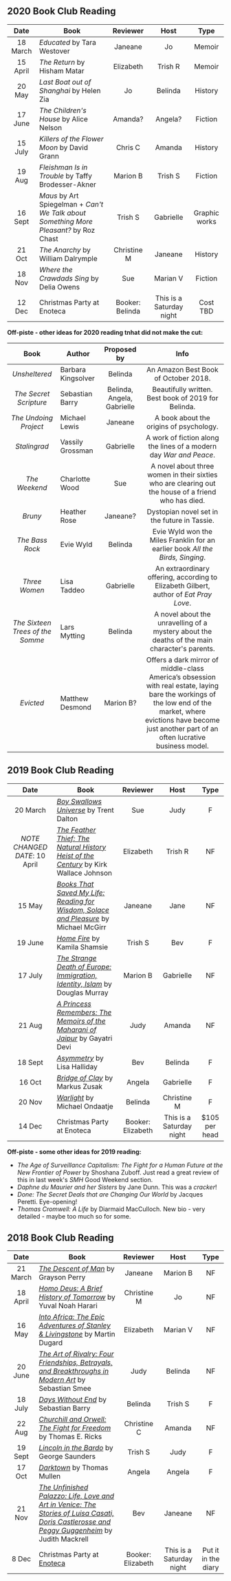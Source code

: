 ## 2020 Book Club Reading

| **Date** |  **Book** | **Reviewer** |**Host**| **Type** |
| :---: | --- | :---: | :---:| :---: |
| 18 March | *Educated* by Tara Westover | Janeane |  Jo  | Memoir | 
| 15 April | *The Return* by Hisham Matar  | Elizabeth |  Trish R | Memoir | 
| 20 May |  *Last Boat out of Shanghai* by Helen Zia |  Jo | Belinda |  History |  
| 17 June |  *The Children's House* by Alice Nelson |  Amanda?  | Angela? | Fiction | 
| 15 July | *Killers of the Flower Moon* by David Grann | Chris C | Amanda |  History | 
| 19 Aug |  *Fleishman Is in Trouble* by Taffy Brodesser-Akner |  Marion B |   Trish S  | Fiction | 
| 16 Sept | *Maus* by Art Spiegelman + *Can't We Talk about Something More Pleasant?* by Roz Chast |  Trish S |   Gabrielle |  Graphic works| 
| 21 Oct | *The Anarchy* by William Dalrymple |   Christine M  |  Janeane |  History | 
| 18 Nov|  *Where the Crawdads Sing* by Delia Owens |   Sue |   Marian V | Fiction | 
| 12 Dec |     Christmas Party at Enoteca | Booker: Belinda | This is a Saturday night | Cost TBD |


**Off-piste - other ideas for 2020 reading tnhat did not make the cut:**

| Book |  Author |	Proposed by	| Info |
| :---: | --- | :---: | :---:| 
| *Unsheltered*  |  Barbara Kingsolver  |	Belinda	| An Amazon Best Book of October 2018. |
| *The Secret Scripture*  |  Sebastian Barry  |	Belinda, Angela, Gabrielle	| Beautifully written. Best book of 2019 for Belinda.  |
| *The Undoing Project* | Michael Lewis |	Janeane	| A book about the origins of psychology. |
| *Stalingrad* | Vassily Grossman	| Gabrielle	| A work of fiction along the lines of a modern day *War and Peace*.|
| *The Weekend* | Charlotte Wood	| Sue |	A novel about three women in their sixties who are clearing out the house of a friend who has died.|
| *Bruny* | Heather Rose	|Janeane?	| Dystopian novel set in the future in Tassie.|
| *The Bass Rock* | Evie Wyld	|	Belinda	| Evie Wyld won the Miles Franklin for an earlier book *All the Birds, Singing*. | 
| *Three Women* | Lisa Taddeo | Gabrielle	| An extraordinary offering, according to Elizabeth Gilbert, author of *Eat Pray Love*. |
| *The Sixteen Trees of the Somme* | Lars Mytting	| Belinda	| A novel about the unravelling of a mystery about the deaths of the main character's parents. |
| *Evicted* | Matthew Desmond | Marion B?	| Offers a dark mirror of middle-class America’s obsession with real estate, laying bare the workings of the low end of the market, where evictions have become just another part of an often lucrative business model.|

## 2019 Book Club Reading

| **Date** |  **Book** | **Reviewer** |**Host**| **Type** |
| :---: | --- | :---: | :---:| :---: |
| 20 March | *[Boy Swallows Universe](https://www.harpercollins.com.au/9781460753897/boy-swallows-universe/)* by Trent Dalton | Sue|  Judy  | F | 
| *NOTE CHANGED DATE*: 10 April | *[The Feather Thief: The Natural History Heist of the Century](https://www.penguinrandomhouse.com/books/534655/the-feather-thief-by-kirk-wallace-johnson/9781101981610/)* by Kirk Wallace Johnson | Elizabeth |  Trish R | NF | 
| 15 May |  *[Books That Saved My Life: Reading for Wisdom, Solace and Pleasure](https://www.textpublishing.com.au/books/books-that-saved-my-life-reading-for-wisdom-solace-and-pleasure)* by Michael McGirr |  Janeane | Jane |  NF |  
| 19 June |  *[Home Fire](https://www.bloomsbury.com/au/home-fire-9781408886755/)* by Kamila Shamsie |  Trish S  | Bev | F | 
| 17 July | *[The Strange Death of Europe: Immigration, Identity, Islam](https://www.amazon.com.au/Strange-Death-Europe-Immigration-Identity/dp/1472942248)* by Douglas Murray  | Marion B | Gabrielle |  NF | 
| 21 Aug |  *[A Princess Remembers: The Memoirs of the Maharani of Jaipur](https://www.amazon.com/Princess-Remembers-Memoirs-Maharani-Jaipur/dp/8171673074)* by Gayatri Devi |  Judy |   Amanda  | NF | 
|18 Sept | *[Asymmetry](https://www.amazon.com/Asymmetry-Novel-Lisa-Halliday/dp/150116676X)* by Lisa Halliday |  Bev |   Belinda |  F | 
| 16 Oct | *[Bridge of Clay](https://www.panmacmillan.com.au/9781760559922/)* by Markus Zusak |   Angela  | Gabrielle |  F | 
| 20 Nov|  *[Warlight](https://www.penguinrandomhouse.com/books/567854/warlight-by-michael-ondaatje/9780525562962/)* by Michael Ondaatje |   Belinda |   Christine M | F | 
| 14 Dec |     Christmas Party at Enoteca | Booker: Elizabeth | This is a Saturday night | $105 per head |

**Off-piste - some other ideas for 2019 reading:**

- *The Age of Surveillance Capitalism: The Fight for a Human Future at the New Frontier of Power* by Shoshana Zuboff. Just read a great review of this in last week's *SMH* Good Weekend section.
- *Daphne du Maurier and her Sisters* by Jane Dunn. This was a *cracker*!
- *Done: The Secret Deals that are Changing Our World* by Jacques Peretti. Eye-opening!
- *Thomas Cromwell: A Life* by Diarmaid MacCulloch. New bio - very detailed - maybe too much so for some.

## 2018 Book Club Reading

| **Date** |  **Book** | **Reviewer** |**Host**| **Type** |
| :---: | --- | :---: | :---:| :---: |
| 21 March | [*The Descent of Man*](https://www.amazon.com/Descent-Man-Grayson-Perry/dp/0143131656/ref=sr_tc_2_1?ie=UTF8&qid=1519258957&sr=1-2-ent&dpID=41bOPe%252BnFAL&preST=_SY291_BO1,204,203,200_QL40_&dpSrc=srch) by Grayson Perry | Janeane|  Marion B  | NF | 
| 18 April | [*Homo Deus: A Brief History of Tomorrow*](https://www.amazon.com/Homo-Deus-Brief-History-Tomorrow/dp/0062464310/ref=sr_1_1?s=books&ie=UTF8&qid=1519259716&sr=1-1&keywords=homo+deus&dpID=41MJoxwmKfL&preST=_SY291_BO1,204,203,200_QL40_&dpSrc=srch) by Yuval Noah Harari |   Christine M |  Jo  | NF | 
| 16 May |  [*Into Africa: The Epic Adventures of Stanley & Livingstone*](https://www.amazon.com/Into-Africa-Adventures-Stanley-Livingstone/dp/0767910745/ref=sr_1_1?s=books&ie=UTF8&qid=1519259511&sr=1-1&keywords=into+africa+the+epic+adventures+of+stanley+and+livingstone&dpID=61f2Xscrl-L&preST=_SY291_BO1,204,203,200_QL40_&dpSrc=srch) by Martin Dugard |   Elizabeth | Marian V |  NF |  
| 20 June |   [*The Art of Rivalry: Four Friendships, Betrayals, and Breakthroughs in Modern Art*](https://www.amazon.com/Art-Rivalry-Friendships-Betrayals-Breakthroughs/dp/0812985079/ref=sr_1_1?s=books&ie=UTF8&qid=1519259543&sr=1-1&keywords=Art+of+Rivalry+smee) by Sebastian Smee |  Judy  | Belinda | NF | 
| 18 July |   [*Days Without End*](https://www.amazon.com/Days-Without-End-Sebastian-Barry/dp/014311140X/ref=sr_1_1?s=books&ie=UTF8&qid=1519259583&sr=1-1&keywords=Days+Without+End+barry) by Sebastian Barry | Belinda | Trish S|  F | 
| 22 Aug|   [*Churchill and Orwell: The Fight for Freedom*](https://www.amazon.com/Churchill-Orwell-Freedom-Thomas-Ricks/dp/1594206139/ref=sr_1_1?s=books&ie=UTF8&qid=1519259612&sr=1-1&keywords=Churchill+and+Orwell%3A+The+Fight+for+Freedom) by Thomas E. Ricks |  Christine C |   Amanda  | NF | 
|19 Sept|  [*Lincoln in the Bardo*](https://www.amazon.com/Lincoln-Bardo-Novel-George-Saunders/dp/0812985400/ref=sr_1_1?s=books&ie=UTF8&qid=1519259476&sr=1-1&keywords=Lincoln+in+the+Bardo&dpID=619U7Ja11RL&preST=_SY291_BO1,204,203,200_QL40_&dpSrc=srch) by George Saunders |  Trish S |   Judy |  F | 
| 17 Oct | [*Darktown*](https://www.amazon.com/Darktown-Novel-Thomas-Mullen/dp/150113387X/ref=sr_1_1?s=books&ie=UTF8&qid=1519259691&sr=1-1&keywords=Darktown) by Thomas Mullen |   Angela  | Angela |  F | 
| 21 Nov|  [*The Unfinished Palazzo: Life, Love and Art in Venice: The Stories of Luisa Casati, Doris Castlerosse and Peggy Guggenheim*](https://www.amazon.com/Unfinished-Palazzo-Stories-Castlerosse-Guggenheim/dp/0500518661/ref=sr_1_1?s=books&ie=UTF8&qid=1519259642&sr=1-1&keywords=The+Unfinished+Palazzo) by Judith Mackrell |   Bev |   Janeane | NF | 
| 8 Dec |     Christmas Party at [Enoteca](http://www.1889enoteca.com.au/) | Booker: Elizabeth | This is a Saturday night | Put it in the diary |
